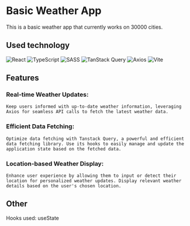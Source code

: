 # Basic Weather App

This is a basic weather app that currently works on 30000 cities.

## Used technology

![React](https://img.shields.io/badge/React-20232A?style=for-the-badge&logo=react&logoColor=61DAFB)
![TypeScript](https://img.shields.io/badge/typescript-%23007ACC.svg?style=for-the-badge&logo=typescript&logoColor=white)
![SASS](https://img.shields.io/badge/SASS-hotpink.svg?style=for-the-badge&logo=SASS&logoColor=white)
![TanStack Query](https://img.shields.io/badge/TanStack%20Query-111827?style=for-the-badge&logo=reactquery)
![Axios](https://img.shields.io/badge/Axios-38D7F7?style=for-the-badge&logo=reactquery&logoColor=white)
![Vite](https://img.shields.io/badge/vite-%23646CFF.svg?style=for-the-badge&logo=vite&logoColor=white)

## Features

### Real-time Weather Updates:

    Keep users informed with up-to-date weather information, leveraging Axios for seamless API calls to fetch the latest weather data.

### Efficient Data Fetching:

    Optimize data fetching with Tanstack Query, a powerful and efficient data fetching library. Use its hooks to easily manage and update the application state based on the fetched data.

### Location-based Weather Display:

    Enhance user experience by allowing them to input or detect their location for personalized weather updates. Display relevant weather details based on the user's chosen location.

## Other

Hooks used: useState
